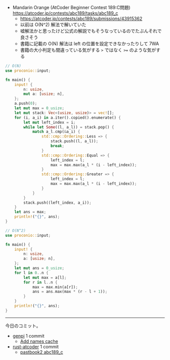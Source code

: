- Mandarin Orange (AtCoder Beginner Contest 189:C問題)
  <https://atcoder.jp/contests/abc189/tasks/abc189_c>
  - <https://atcoder.jp/contests/abc189/submissions/43915362>
  - 以前は O(N^2) 解法で解いていた
  - 嘘解法かと思ったけど公式の解説でもそうなっているのでたぶんそれで良さそう
  - 書籍に記載の O(N) 解法は left の位置を設定できなかったりして 7WA
  - 書籍の大小判定も間違っている気がする `>` ではなく `>=` のような気がする

```rust
// O(N)
use proconio::input;

fn main() {
    input! {
        n: usize,
        mut a: [usize; n],
    };
    a.push(0);
    let mut max = 0_usize;
    let mut stack: Vec<(usize, usize)> = vec![];
    for (i, a_i) in a.iter().copied().enumerate() {
        let mut left_index = i;
        while let Some((l, a_l)) = stack.pop() {
            match a_l.cmp(&a_i) {
                std::cmp::Ordering::Less => {
                    stack.push((l, a_l));
                    break;
                }
                std::cmp::Ordering::Equal => {
                    left_index = l;
                    max = max.max(a_l * (i - left_index));
                }
                std::cmp::Ordering::Greater => {
                    left_index = l;
                    max = max.max(a_l * (i - left_index));
                }
            }
        }
        stack.push((left_index, a_i));
    }
    let ans = max;
    println!("{}", ans);
}
```

```rust
// O(N^2)
use proconio::input;

fn main() {
    input! {
        n: usize,
        a: [usize; n],
    };
    let mut ans = 0_usize;
    for l in 0..n {
        let mut max = a[l];
        for r in l..n {
            max = max.min(a[r]);
            ans = ans.max(max * (r - l + 1));
        }
    }
    println!("{}", ans);
}
```

---

今日のコミット。

- [genpi](https://github.com/bouzuya/genpi) 1 commit
  - [Add names cache](https://github.com/bouzuya/genpi/commit/09ea6247bb734dbf2e16b03423d4de09d4340d3e)
- [rust-atcoder](https://github.com/bouzuya/rust-atcoder) 1 commit
  - [pastbook2 abc189_c](https://github.com/bouzuya/rust-atcoder/commit/dacf058827305c68017eef421aa18a62c7f696d2)
